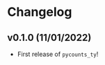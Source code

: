 # Changelog

<!--next-version-placeholder-->

## v0.1.0 (11/01/2022)

- First release of `pycounts_ty`!